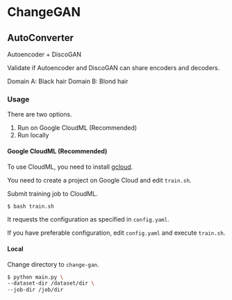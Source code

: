 # ChangeGAN

## AutoConverter

Autoencoder + DiscoGAN

Validate if Autoencoder and DiscoGAN can share encoders and decoders.

Domain A: Black hair
Domain B: Blond hair

### Usage

There are two options.

1. Run on Google CloudML (Recommended)
1. Run locally

#### Google CloudML (Recommended)

To use CloudML, you need to install [gcloud](https://cloud.google.com/ml-engine/docs/quickstarts/command-line).

You need to create a project on Google Cloud and edit `train.sh`.

Submit training job to CloudML.
```bash
$ bash train.sh
```

It requests the configuration as specified in `config.yaml`.

If you have preferable configuration, edit `config.yaml` and execute `train.sh`.

#### Local

Change directory to `change-gan`.

```bash
$ python main.py \
--dataset-dir /dataset/dir \
--job-dir /job/dir
```